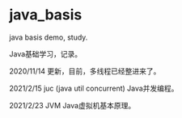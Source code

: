 # java_basis
java basis demo, study.

Java基础学习，记录。

2020/11/14 
更新，目前，多线程已经整进来了。

2021/2/15 
juc (java util concurrent) Java并发编程。

2021/2/23
JVM Java虚拟机基本原理。